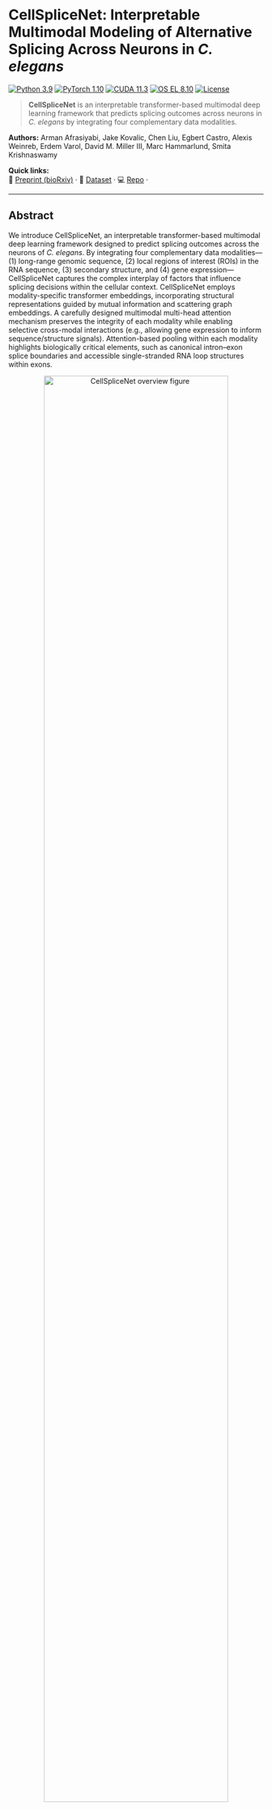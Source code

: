 # CellSpliceNet: Interpretable Multimodal Modeling of Alternative Splicing Across Neurons in *C. elegans*

[![Python 3.9](https://img.shields.io/badge/python-3.9-blue.svg)](https://www.python.org/)
[![PyTorch 1.10](https://img.shields.io/badge/PyTorch-1.10-EE4C2C.svg)](https://pytorch.org/)
[![CUDA 11.3](https://img.shields.io/badge/CUDA-11.3-green.svg)](https://developer.nvidia.com/cuda-toolkit)
[![OS EL 8.10](https://img.shields.io/badge/OS-Enterprise%20Linux%208.10-lightgrey.svg)](#requirements)
[![License](https://img.shields.io/badge/License-see%20LICENSE-informational.svg)](#license)

> **CellSpliceNet** is an interpretable transformer-based multimodal deep learning framework that predicts splicing outcomes across neurons in *C. elegans* by integrating four complementary data modalities.

**Authors:** Arman Afrasiyabi, Jake Kovalic, Chen Liu, Egbert Castro, Alexis Weinreb, Erdem Varol, David M. Miller III, Marc Hammarlund, Smita Krishnaswamy

**Quick links:**  
📄 [Preprint (bioRxiv)](https://www.biorxiv.org/content/10.1101/2025.06.22.660966v1) · 🧪 [Dataset](https://github.com/KrishnaswamyLab/CellSpliceNet-dataset) · 💻 [Repo](https://github.com/KrishnaswamyLab/CellSpliceNet) · 

---

## Abstract

We introduce CellSpliceNet, an interpretable transformer-based multimodal deep learning framework designed to predict splicing outcomes across the neurons of *C. elegans*. By integrating four complementary data modalities—(1) long-range genomic sequence, (2) local regions of interest (ROIs) in the RNA sequence, (3) secondary structure, and (4) gene expression—CellSpliceNet captures the complex interplay of factors that influence splicing decisions within the cellular context. CellSpliceNet employs modality-specific transformer embeddings, incorporating structural representations guided by mutual information and scattering graph embeddings. A carefully designed multimodal multi-head attention mechanism preserves the integrity of each modality while enabling selective cross-modal interactions (e.g., allowing gene expression to inform sequence/structure signals). Attention-based pooling within each modality highlights biologically critical elements, such as canonical intron–exon splice boundaries and accessible single-stranded RNA loop structures within exons.

<p align="center">
  <img src="./CellSpliceNet.png" alt="CellSpliceNet overview figure" width="85%">
</p>

---

## Highlights

- **Multimodal fusion:** sequence (global + ROI), secondary structure, and gene expression.  
- **Interpretable attention:** modality-specific pooling surfaces biologically relevant signals (e.g., splice boundaries, loop accessibility).  
- **Selective cross-modal attention:** preserves modality integrity while enabling targeted information flow.   

---

## Table of Contents

- [Repository Structure](#repository-structure)  
- [Requirements](#requirements)  
- [Installation](#installation)  
- [Data: Download & Configure](#data-download--configure)  
- [Quickstart: Train & Validate](#quickstart-train--validate)  
- [Pretrained Weights](#pretrained-weights)  
- [Troubleshooting](#troubleshooting)  
- [Contributing](#contributing)  
- [License](#license)  
- [Citation](#citation)

---

## Repository Structure

```
CellSpliceNet/
  src/
    data/           # datasets + dataloaders
    models/         # model definitions (transformers, heads, etc.)
    nn/             # neural modules and layers
    utils/          # logging, seeding, config helpers, misc
    viz/            # visualization utilities for results/attention maps
    train.py        # train/eval loops
  pp/               # (optional) pre/post-processing assets; preprocessed data provided
  requirements.txt
  LICENSE
  README.md
```

---

## Requirements

- **OS:** Enterprise Linux 8.10 (other modern Linux distros likely fine)  
- **Python:** 3.9.18  
- **CUDA:** 11.3.1 (for GPU training)  
- **PyTorch:** 1.10.2  
- **Dependencies:** see `requirements.txt` *(or `environment.yml` if provided)*

---

## Installation

### 1) Clone
```bash
git clone https://github.com/KrishnaswamyLab/CellSpliceNet
cd CellSpliceNet
```

### 2) Environment (choose one)

**Conda (recommended)**
```bash
# If your HPC requires modules, load them first (otherwise skip):
# module load CUDA/11.3.1 CUDAcore/11.3.1 cuDNN/8.2.1.32-CUDA-11.3.1

# Option A: from environment.yml (if present)
conda env create -f environment.yml -n CellSpliceNet

# Option B: from requirements.txt
conda create -n CellSpliceNet python=3.9
conda activate CellSpliceNet
pip install -r requirements.txt

# Install PyTorch matching your CUDA (example for CUDA 11.3):
# (Adjust to your platform if needed)
pip install torch==1.10.2 torchvision==0.11.3 torchaudio==0.10.2
```

**Virtualenv**
```bash
python3.9 -m venv .venv
source .venv/bin/activate
pip install -r requirements.txt
```

> **Tip:** If you see a CUDA version mismatch at runtime, reinstall PyTorch with the correct CUDA build.

---

## Data: Download & Configure

1. Download the dataset: **[CellSpliceNet-dataset](https://github.com/KrishnaswamyLab/CellSpliceNet-dataset)**  
2. Set the dataset root in `src/args.py`:
   ```python
   dataset_root = "/path/to/your/dataset"
   ```
   *(If the code supports CLI/environment overrides in your fork, you can use those instead; otherwise edit `args.py`.)*

---

## Quickstart: Train & Validate

Run the default training loop (includes validation as configured):
```bash
python src/train.py
```

- Logs, checkpoints, and metrics will be saved as defined in `src/utils` (and/or your config).
- For experiment control (epochs, batch size, etc.), update `src/args.py` (or your config system if present).

---

## Pretrained Weights

A pretrained model is available here: **[CellSpliceNet-dataset](https://github.com/KrishnaswamyLab/CellSpliceNet-dataset)**.  
Download the weights and point your configuration/checkpoint loader to the file path per your setup.

---

## Troubleshooting

- **CUDA mismatch / “CUDA driver version is insufficient”:**  
  Ensure your installed PyTorch build matches your system CUDA (or use the CPU build).
- **Out of GPU memory:**  
  Reduce `batch_size` and/or sequence length; consider gradient accumulation or mixed precision (AMP).
- **Dataset path errors:**  
  Double-check `dataset_root` in `src/args.py` and that the expected subfolders/files exist.
- **Image not rendering in README:**  
  Confirm the filename is exactly `CellSplceNet.png` in the repository root (case-sensitive on Linux).

---

## Contributing

Contributions are welcome! Please open an issue to discuss major changes. For pull requests:
1. Fork the repo and create a feature branch.  
2. Add or update tests if applicable.  
3. Ensure style/formatting is consistent.  
4. Open a PR with a clear description and motivation.

---

## License

This project is distributed under the terms specified in the **[LICENSE](https://github.com/KrishnaswamyLab/CellSpliceNet/blob/main/LICENSE.md)** file.

---

## Citation

If you use this repository, models, or ideas in your research, please cite:

```bibtex
@article{Afrasiyabi2025CellSpliceNet,
  title   = {CellSpliceNet: Interpretable Multimodal Modeling of Alternative Splicing Across Neurons in C. elegans},
  author  = {Afrasiyabi, Arman and Kovalic, Jake and Liu, Chen and Castro, Egbert and Weinreb, Alexis and Varol, Erdem and Miller, David M., III and Hammarlund, Marc and Krishnaswamy, Smita},
  journal = {bioRxiv},
  year    = {2025},
  doi     = {10.1101/2025.06.22.660966},
  url     = {https://www.biorxiv.org/content/10.1101/2025.06.22.660966v1}
}
```
